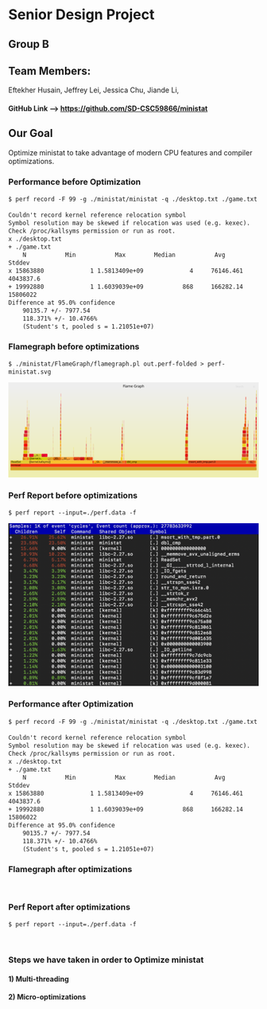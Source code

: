 # Senior Design Project

## Group B

## Team Members: 
Eftekher Husain, 
Jeffrey Lei, 
Jessica Chu, 
Jiande Li, 

#### GitHub Link --> https://github.com/SD-CSC59866/ministat


## Our Goal

Optimize ministat to take advantage of modern CPU features and compiler optimizations.


### Performance before Optimization

	$ perf record -F 99 -g ./ministat/ministat -q ./desktop.txt ./game.txt
	
	Couldn't record kernel reference relocation symbol
	Symbol resolution may be skewed if relocation was used (e.g. kexec).
	Check /proc/kallsyms permission or run as root.
	x ./desktop.txt
	+ ./game.txt
	    N           Min           Max        Median           Avg        Stddev
	x 15863880             1 1.5813409e+09             4     76146.461     4043837.6
	+ 19992880             1 1.6039039e+09           868     166282.14      15806022
	Difference at 95.0% confidence
		90135.7 +/- 7977.54
		118.371% +/- 10.4766%
		(Student's t, pooled s = 1.21051e+07)


### Flamegraph before optimizations

	$ ./ministat/FlameGraph/flamegraph.pl out.perf-folded > perf-ministat.svg

![](Images/perf-ministat-before.svg)


### Perf Report before optimizations

	$ perf report --input=./perf.data -f


![](Images/perf-report-before.png)


### Performance after Optimization

	$ perf record -F 99 -g ./ministat/ministat -q ./desktop.txt ./game.txt
	
	Couldn't record kernel reference relocation symbol
	Symbol resolution may be skewed if relocation was used (e.g. kexec).
	Check /proc/kallsyms permission or run as root.
	x ./desktop.txt
	+ ./game.txt
	    N           Min           Max        Median           Avg        Stddev
	x 15863880             1 1.5813409e+09             4     76146.461     4043837.6
	+ 19992880             1 1.6039039e+09           868     166282.14      15806022
	Difference at 95.0% confidence
		90135.7 +/- 7977.54
		118.371% +/- 10.4766%
		(Student's t, pooled s = 1.21051e+07)

### Flamegraph after optimizations

![]()


### Perf Report after optimizations

	$ perf report --input=./perf.data -f


![]()



### Steps we have taken in order to Optimize ministat

#### 1) Multi-threading
#### 2) Micro-optimizations

